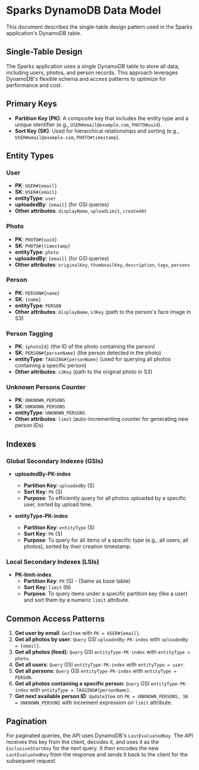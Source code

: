 # Sparks DynamoDB Data Model

This document describes the single-table design pattern used in the Sparks application's DynamoDB table.

## Single-Table Design

The Sparks application uses a single DynamoDB table to store all data, including users, photos, and person records. This approach leverages DynamoDB's flexible schema and access patterns to optimize for performance and cost.

## Primary Keys

- **Partition Key (PK)**: A composite key that includes the entity type and a unique identifier (e.g., `USER#email@example.com`, `PHOTO#uuid`).
- **Sort Key (SK)**: Used for hierarchical relationships and sorting (e.g., `USER#email@example.com`, `PHOTO#timestamp`).

## Entity Types

### User

- **PK**: `USER#{email}`
- **SK**: `USER#{email}`
- **entityType**: `user`
- **uploadedBy**: `{email}` (for GSI queries)
- **Other attributes**: `displayName`, `uploadLimit`, `createdAt`

### Photo

- **PK**: `PHOTO#{uuid}`
- **SK**: `PHOTO#{timestamp}`
- **entityType**: `photo`
- **uploadedBy**: `{email}` (for GSI queries)
- **Other attributes**: `originalKey`, `thumbnailKey`, `description`, `tags`, `persons`

### Person

- **PK**: `PERSON#{name}`
- **SK**: `{name}`
- **entityType**: `PERSON`
- **Other attributes**: `displayName`, `s3Key` (path to the person's face image in S3)

### Person Tagging

- **PK**: `{photoId}` (the ID of the photo containing the person)
- **SK**: `PERSON#{personName}` (the person detected in the photo)
- **entityType**: `TAGGING#{personName}` (used for querying all photos containing a specific person)
- **Other attributes**: `s3Key` (path to the original photo in S3)

### Unknown Persons Counter

- **PK**: `UNKNOWN_PERSONS`
- **SK**: `UNKNOWN_PERSONS`
- **entityType**: `UNKNOWN_PERSONS`
- **Other attributes**: `limit` (auto-incrementing counter for generating new person IDs)

## Indexes

### Global Secondary Indexes (GSIs)

- **uploadedBy-PK-index**
  - **Partition Key**: `uploadedBy` (S)
  - **Sort Key**: `PK` (S)
  - **Purpose**: To efficiently query for all photos uploaded by a specific user, sorted by upload time.

- **entityType-PK-index**
  - **Partition Key**: `entityType` (S)
  - **Sort Key**: `PK` (S)
  - **Purpose**: To query for all items of a specific type (e.g., all users, all photos), sorted by their creation timestamp.

### Local Secondary Indexes (LSIs)

- **PK-limit-index**
  - **Partition Key**: `PK` (S) - (Same as base table)
  - **Sort Key**: `limit` (N)
  - **Purpose**: To query items under a specific partition key (like a user) and sort them by a numeric `limit` attribute.

## Common Access Patterns

1.  **Get user by email**: `GetItem` with `PK = USER#{email}`.
2.  **Get all photos by user**: `Query` GSI `uploadedBy-PK-index` with `uploadedBy = {email}`.
3.  **Get all photos (feed)**: `Query` GSI `entityType-PK-index` with `entityType = photo`.
4.  **Get all users**: `Query` GSI `entityType-PK-index` with `entityType = user`.
5.  **Get all persons**: `Query` GSI `entityType-PK-index` with `entityType = PERSON`.
6.  **Get all photos containing a specific person**: `Query` GSI `entityType-PK-index` with `entityType = TAGGING#{personName}`.
7.  **Get next available person ID**: `UpdateItem` on `PK = UNKNOWN_PERSONS, SK = UNKNOWN_PERSONS` with increment expression on `limit` attribute.

## Pagination

For paginated queries, the API uses DynamoDB's `LastEvaluatedKey`. The API receives this key from the client, decodes it, and uses it as the `ExclusiveStartKey` for the next query. It then encodes the new `LastEvaluatedKey` from the response and sends it back to the client for the subsequent request.
